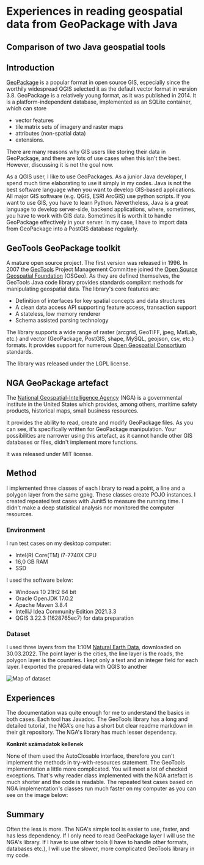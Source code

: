 # Experiences in reading geospatial data from GeoPackage with Java
## Comparison of two Java geospatial tools

## Introduction

[GeoPackage](http://www.geopackage.org/) is a popular format in open source GIS, especially since the
worthily widespread QGIS selected it as the default vector format in version 3.8. GeoPackage is a relatively
young format, as it was published in 2014. It is a platform-independent database, implemented as an SQLite
container, which can store
- vector features
- tile matrix sets of imagery and raster maps
- attributes (non-spatial data)
- extensions.

There are many reasons why GIS users like storing their data in GeoPackage, and there are lots of use cases
when this isn't the best. However, discussing it is not the goal now.

As a QGIS user, I like to use GeoPackages. As a junior Java developer, I  spend much time elaborating to use
it simply in my codes. Java is not the best software language when you want to develop GIS-based
applications. All major GIS software (e.g. QGIS, ESRI ArcGIS) use python scripts. If you want to use GIS,
you have to learn Python. Nevertheless, Java is a great language to develop server-side, backend
applications, where, sometimes, you have to work with GIS data. Sometimes it is worth it to handle
GeoPackage effectively in your server. In my case, I have to import data from GeoPackage into a PostGIS
database regularly.

## GeoTools GeoPackage toolkit

A mature open source project. The first version was released in 1996. In 2007 the
[GeoTools](https://geotools.org/) Project Management Committee joined the
[Open Source Geospatial Foundation](https://www.osgeo.org/) (OSGeo). As they are defined themselves, the
GeoTools Java code library provides standards compliant methods for manipulating geospatial data. The
library's core features are:
- Definition of interfaces for key spatial concepts and data structures
- A clean data access API supporting feature access, transaction support
- A stateless, low memory renderer
- Schema assisted parsing technology

The library supports a wide range of raster (arcgrid, GeoTIFF, jpeg, MatLab, etc.) and vector (GeoPackage, 
PostGIS, shape, MySQL, geojson, csv, etc.) formats. It provides support for numerous
[Open Geospatial Consortium](https://www.ogc.org/) standards.

The library was released under the LGPL license.

## NGA GeoPackage artefact

The [National Geospatial-Intelligence Agency](https://www.nga.mil/) (NGA) is a governmental institute in the
United States which provides, among others, maritime safety products, historical maps, small business
resources.

It provides the ability to read, create and modify GeoPackage files. As you can see, it's specifically
written for GeoPackage manipulation. Your possibilities are narrower using this artefact, as it cannot
handle other GIS databases or files, didn't implement more functions.

It was released under MIT license.

## Method

I implemented three classes of each library to read a point, a line and a polygon layer from the same
gpkg. These classes create POJO instances. I created repeated test cases with Junit5 to measure the running
time. I didn't make a deep statistical analysis nor monitored the computer resources.

### Environment

I run test cases on my desktop computer:
- Intel(R) Core(TM) i7-7740X CPU
- 16,0 GB RAM
- SSD

I used the software below: 
- Windows 10 21H2 64 bit
- Oracle OpenJDK 17.0.2
- Apache Maven 3.8.4
- IntelliJ Idea Community Edition 2021.3.3
- QGIS 3.22.3 (1628765ec7) for data preparation

### Dataset

I used three layers from the 1:10M [Natural Earth Data](http://www.naturalearthdata.com/downloads/),
downloaded on 30.03.2022. The point layer is the cities, the line layer is the roads, the polygon layer
is the countries. I kept only a text and an integer field for each layer. I exported the prepared data with
QGIS to another 

![](E:\feren\Development\Java\comparegeopackagereaders\img\ne_10m_map.jpeg "Map of dataset")

## Experiences

The documentation was quite enough for me to understand the basics in both cases. Each tool has Javadoc. The 
GeoTools library has a long and detailed tutorial, the NGA's one has a short but clear readme markdown in
their git repository.
The NGA's library has much lesser dependency.

__Konkrét számadatok kellenek__


None of them used the AutoClosable interface, therefore you can't implement the methods in try-with-resources
statement. The GeoTools implementation a little more complicated. You will meet a lot of checked exceptions.
That's why reader class implemented with the NGA artefact is much shorter and the code is readable.
The repeated test cases based on NGA implementation's classes run much faster on my computer as you can see 
on the image below:

## Summary

Often the less is more. The NGA's simple tool is easier to use, faster, and has less dependency. If I only
need to read GeoPackage layer I will use the NGA's library. If I have to use other tools (I have to handle
other formats, databases etc.), I will use the slower, more complicated GeoTools library in my code. 